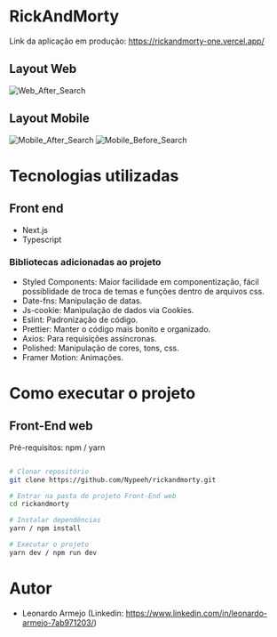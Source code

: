 # RickAndMorty

Link da aplicação em produção: https://rickandmorty-one.vercel.app/

## Layout Web

![Web_After_Search](https://user-images.githubusercontent.com/71713087/125507993-8aff3193-0f6b-4c30-aa7a-18f3e27720d0.png)

## Layout Mobile

![Mobile_After_Search](https://user-images.githubusercontent.com/71713087/125508160-b6c57de4-996f-45ba-89f4-e44cff09a6d1.png)
![Mobile_Before_Search](https://user-images.githubusercontent.com/71713087/125508124-15acff8e-67e0-4ff4-b408-b1b2b10f1ad8.png)

# Tecnologias utilizadas

## Front end
- Next.js
- Typescript

### Bibliotecas adicionadas ao projeto

- Styled Components: Maior facilidade em componentização, fácil possiblidade de troca de temas e funções dentro de arquivos css.
- Date-fns: Manipulação de datas.
- Js-cookie: Manipulação de dados via Cookies.
- Eslint: Padronização de código.
- Prettier: Manter o código mais bonito e organizado.
- Axios: Para requisições assíncronas.
- Polished: Manipulação de cores, tons, css.
- Framer Motion: Animações.

# Como executar o projeto

## Front-End web
Pré-requisitos: npm / yarn

```bash

# Clonar repositório
git clone https://github.com/Nypeeh/rickandmorty.git

# Entrar na pasta do projeto Front-End web
cd rickandmorty

# Instalar dependências
yarn / npm install

# Executar o projeto
yarn dev / npm run dev

```

# Autor

* Leonardo Armejo (Linkedin: https://www.linkedin.com/in/leonardo-armejo-7ab971203/)
